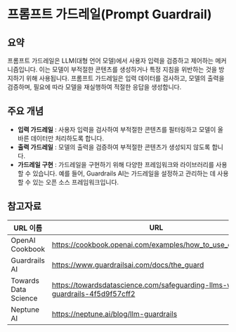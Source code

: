 # 프롬프트 가드레일(Prompt Guardrail)

## 요약
프롬프트 가드레일은 LLM(대형 언어 모델)에서 사용자 입력을 검증하고 제어하는 메커니즘입니다. 이는 모델이 부적절한 콘텐츠를 생성하거나 특정 지침을 위반하는 것을 방지하기 위해 사용됩니다. 프롬프트 가드레일은 입력 데이터를 검사하고, 모델의 출력을 검증하며, 필요에 따라 모델을 재실행하여 적절한 응답을 생성합니다.

## 주요 개념
- **입력 가드레일** : 사용자 입력을 검사하여 부적절한 콘텐츠를 필터링하고 모델이 올바른 데이터만 처리하도록 합니다.
- **출력 가드레일** : 모델의 출력을 검증하여 부적절한 콘텐츠가 생성되지 않도록 합니다.
- **가드레일 구현** : 가드레일을 구현하기 위해 다양한 프레임워크와 라이브러리를 사용할 수 있습니다. 예를 들어, Guardrails AI는 가드레일을 설정하고 관리하는 데 사용할 수 있는 오픈 소스 프레임워크입니다.

## 참고자료
| URL 이름 | URL |
| --- | --- |
| OpenAI Cookbook | https://cookbook.openai.com/examples/how_to_use_guardrails |
| Guardrails AI | https://www.guardrailsai.com/docs/the_guard |
| Towards Data Science | https://towardsdatascience.com/safeguarding-llms-with-guardrails-4f5d9f57cff2 |
| Neptune AI | https://neptune.ai/blog/llm-guardrails |